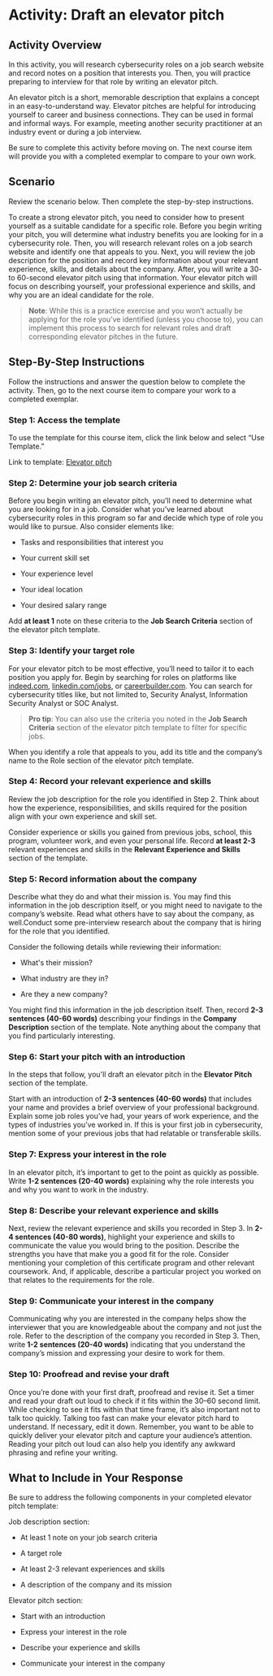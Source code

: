 # Activity: Draft an elevator pitch

## Activity Overview
In this activity, you will research cybersecurity roles on a job search website and record notes on a position that interests you. Then, you will practice preparing to interview for that role by writing an elevator pitch. 

An elevator pitch is a short, memorable description that explains a concept in an easy-to-understand way. Elevator pitches are helpful for introducing yourself to career and business connections. They can be used in formal and informal ways. For example, meeting another security practitioner at an industry event or during a job interview.

Be sure to complete this activity before moving on. The next course item will provide you with a completed exemplar to compare to your own work.

## Scenario
Review the scenario below. Then complete the step-by-step instructions.

To create a strong elevator pitch, you need to consider how to present yourself as a suitable candidate for a specific role. Before you begin writing your pitch, you will determine what industry benefits you are looking for in a cybersecurity role. Then, you will research relevant roles on a job search website and identify one that appeals to you. Next, you will review the job description for the position and record key information about your relevant experience,  skills, and details about the company. After, you will write a 30- to 60-second elevator pitch using that information. Your elevator pitch will focus on describing yourself, your professional experience and skills, and why you are  an ideal candidate for the role. 

> **Note**: While this is a practice exercise and you won’t actually be applying for the role you’ve identified (unless you choose to), you can implement this process to search for relevant roles and draft corresponding elevator pitches in the future.

## Step-By-Step Instructions

Follow the instructions and answer the question below to complete the activity. Then, go to the next course item to compare your work to a completed exemplar.

### Step 1: Access the template
To use the template for this course item, click the link below and select “Use Template.” 

Link to template: [Elevator pitch]()

### Step 2: Determine your job search criteria
Before you begin writing an elevator pitch, you’ll need to determine what you are looking for in a job. Consider what you’ve learned about cybersecurity roles in this program so far and decide which type of role you would like to pursue. Also consider elements like:

- Tasks and responsibilities that interest you 

- Your current skill set

- Your experience level

- Your ideal location

- Your desired salary range

Add **at least 1** note on these criteria to the **Job Search Criteria** section of the elevator pitch template. 

### Step 3: Identify your target role
For your elevator pitch to be most effective, you’ll need to tailor it to each position you apply for. Begin by searching for roles on platforms like [indeed.com](https://ph.indeed.com/?r=us), [linkedin.com/jobs](https://www.linkedin.com/jobs/), or [careerbuilder.com](https://www.careerbuilder.com/regional_sites). You can search for cybersecurity titles like, but not limited to, Security Analyst, Information Security Analyst or SOC Analyst. 

> **Pro tip**: You can also use the criteria you noted in the **Job Search Criteria** section of the elevator pitch template to filter for specific jobs. 

When you identify a role that appeals to you,  add its title and the company’s name to the Role section of the elevator pitch template.

### Step 4: Record your relevant experience and skills
Review the job description for the role you identified in Step 2. Think about how the experience, responsibilities, and skills required for the position align with your own experience and skill set. 

Consider experience or skills you gained from previous jobs, school, this program, volunteer work, and even your personal life. Record **at least 2-3** relevant experiences and skills in the **Relevant Experience and Skills** section of the template. 

### Step 5: Record information about the company
Describe what they do and what their mission is. You may find this information in the job description itself, or you might need to navigate to the company’s website. Read what others have to say about the company, as well.Conduct some pre-interview research about the company that is hiring for the role that you identified. 

Consider the following details while reviewing their information:

- What's their mission?

- What industry are they in?

- Are they a new company?

You might find this information in the job description itself.  Then, record **2-3 sentences (40-60 words)** describing your findings in the **Company Description** section of the template. Note anything about the company that you find particularly interesting.

### Step 6: Start your pitch with an introduction
In the steps that follow, you'll draft an elevator pitch in the **Elevator Pitch** section of the template. 

Start with an introduction of **2-3 sentences (40-60 words)** that includes your name and provides a brief overview of your professional background. Explain some job roles you’ve had, your years of work experience, and the types of industries you’ve worked in. If this is your first job in cybersecurity, mention some of your previous jobs that had relatable or transferable skills.

### Step 7: Express your interest in the role
In an elevator pitch, it’s important to get to the point as quickly as possible. Write **1-2 sentences (20-40 words)** explaining why the role interests you and why you want to work in the industry.

### Step 8: Describe your relevant experience and skills
Next, review the relevant experience and skills you recorded in Step 3. In **2-4 sentences (40-80 words)**, highlight your experience and skills to communicate the value you would bring to the position. Describe the strengths you have that make you a good fit for the role. Consider mentioning your completion of this certificate program and other relevant coursework. And, if applicable, describe a particular project you worked on that relates to the requirements for the role. 

### Step 9: Communicate your interest in the company
Communicating why you are interested in the company helps show the interviewer that you are knowledgeable about the company and not just the role. Refer to the description of the company you recorded in Step 3. Then, write **1-2 sentences (20-40 words)** indicating that you understand the company’s mission and expressing your desire to work for them. 


### Step 10: Proofread and revise your draft
Once you’re done with your first draft, proofread and revise it. Set a timer and read your draft out loud to check if it fits within the 30–60 second limit. While checking to see it fits within that time frame, it’s also important not to talk too quickly. Talking too fast can make your elevator pitch hard to understand. If necessary,  edit it down. Remember, you want to be able to quickly deliver your elevator pitch and capture your audience’s attention. Reading your pitch out loud can also help you identify any awkward phrasing and refine your writing.

## What to Include in Your Response
Be sure to address the following components in your completed elevator pitch template: 

Job description section:

- At least 1 note on your job search criteria

- A target role 

- At least 2-3 relevant experiences and skills

- A description of the company and its mission


Elevator pitch section:

- Start with an introduction

- Express your interest in the role

- Describe your experience and skills

- Communicate your interest in the company
